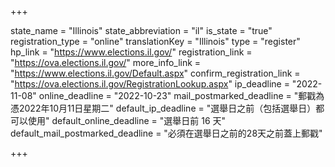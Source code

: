 +++

state_name = "Illinois"
state_abbreviation = "il"
is_state = "true"
registration_type = "online"
translationKey = "Illinois"
type = "register"
hp_link = "https://www.elections.il.gov/"
registration_link = "https://ova.elections.il.gov/"
more_info_link = "https://www.elections.il.gov/Default.aspx"
confirm_registration_link = "https://ova.elections.il.gov/RegistrationLookup.aspx"
ip_deadline = "2022-11-08"
online_deadline = "2022-10-23"
mail_postmarked_deadline = "郵戳為憑2022年10月11日星期二"
default_ip_deadline = "選舉日之前（包括選舉日）都可以使用"
default_online_deadline = "選舉日前 16 天"
default_mail_postmarked_deadline = "必須在選舉日之前的28天之前蓋上郵戳"

+++